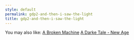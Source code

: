 ```yaml
---
style: default
permalink: gdp2-and-then-i-saw-the-light
title: gdp2-and-then-i-saw-the-light
---
```

You may also like:
[A Broken Machine](http://scp-wiki.net/a-broken-machine)
[A Darke Tale - New Age](http://scp-wiki.net/a-darke-tale-new-age)